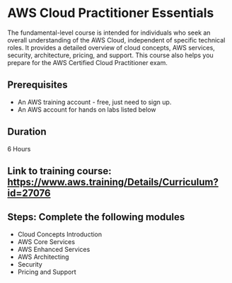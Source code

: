 # AWS Cloud Practitioner Essentials  
The fundamental-level course is intended for individuals who seek an overall understanding of the AWS Cloud, independent of specific technical roles. It provides a detailed overview of cloud concepts, AWS services, security, architecture, pricing, and support. This course also helps you prepare for the AWS Certified Cloud Practitioner exam.

## Prerequisites
* An AWS training account - free, just need to sign up.
* An AWS account for hands on labs listed below

## Duration
6 Hours

## Link to training course: https://www.aws.training/Details/Curriculum?id=27076

## Steps: Complete the following modules

- Cloud Concepts Introduction
- AWS Core Services
- AWS Enhanced Services
- AWS Architecting
- Security
- Pricing and Support
  

